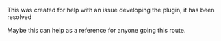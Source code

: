 This was created for help with an issue developing the plugin, it has been resolved

Maybe this can help as a reference for anyone going this route.